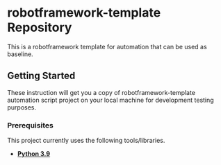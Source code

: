 # robotframework-template Repository
This is a robotframework template for automation that can be used as baseline.

## Getting Started
These instruction will get you a copy of robotframework-template automation script project on your local machine for development testing purposes.

### Prerequisites
This project currently uses the following tools/libraries.
- __[Python 3.9](https://www.python.org/downloads/release/python-3914/)__